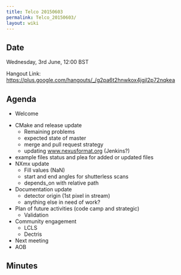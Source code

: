 ```yaml
---
title: Telco 20150603
permalink: Telco_20150603/
layout: wiki
---
```


Date
----

Wednesday, 3rd June, 12:00 BST

Hangout Link:
<https://plus.google.com/hangouts/_/g2pa6t2hnwkox4jgjl2p72nqkea>

Agenda
------

-   Welcome

<!-- -->

-   CMake and release update
    -   Remaining problems
    -   expected state of master
    -   merge and pull request strategy
    -   updating www.nexusformat.org (Jenkins?)
-   example files status and plea for added or updated files
-   NXmx update
    -   Fill values (NaN)
    -   start and end angles for shutterless scans
    -   depends\_on with relative path
-   Documentation update
    -   detector origin (1st pixel in stream)
    -   anything else in need of work?
-   Plan of future activities (code camp and strategic)
    -   Validation
-   Community engagement
    -   LCLS
    -   Dectris
-   Next meeting
-   AOB

Minutes
-------
